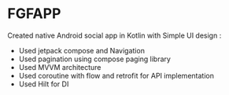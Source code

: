 # FGFAPP

Created native Android social app in Kotlin with Simple UI design :

- Used jetpack compose and Navigation
- Used pagination using compose paging library
- Used MVVM architecture
- Used coroutine with flow and retrofit for API implementation
- Used Hilt for DI
